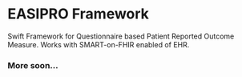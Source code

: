 EASIPRO Framework
================

Swift Framework for Questionnaire based Patient Reported Outcome Measure. Works with SMART-on-FHIR enabled of EHR.

### More soon... 


